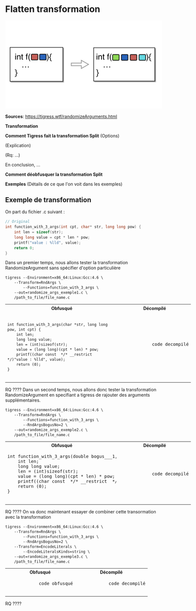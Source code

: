 # Flatten transformation

![img](./../assets/rndargs_schema.png)

**Sources**:
https://tigress.wtf/randomizeArguments.html

**Transformation**

**Comment Tigress fait la transformation Split**
(Options)

(Explication)

(Rq: ...)

En conclusion, ...

**Comment déobfusquer la transformation Split**

**Exemples**
(Détails de ce que l'on voit dans les exemples)

## Exemple de transformation 
On part du fichier .c suivant :
```c
// Original
int function_with_3_args(int cpt, char* str, long long pow) {
    int len = sizeof(str);
    long long value = cpt * len * pow;
	printf("value : %lld", value);    
	return 0;
}
```

Dans un premier temps, nous allons tester la transformation RandomizeArgument sans spécifier d'option particulière
```
tigress --Environment=x86_64:Linux:Gcc:4.6 \
    --Transform=RndArgs \
        --Functions=function_with_3_args \
    --out=randomize_args_exemple1.c \
    /path_to_file/file_name.c
```

<table style="width: 700px;">
    <tr>
        <th>Obfusqué</th>
        <th>Décompilé</th>
    </tr>
    <tr>
        <td style="max-width:350px;"><pre><code>
int function_with_3_args(char *str, long long pow, int cpt) { 
    int len;
    long long value;
    len = (int)sizeof(str);
    value = (long long)(cpt * len) * pow;
    printf((char const  */* __restrict  */)"value : %lld", value);
    return (0);
}
        </code></pre></td>
        <td style="max-width: 350px"><pre>
            code decompilé
        </pre></td>
    </tr>
</table>

RQ ????
Dans un second temps, nous allons donc tester la transformation RandomizeArgument en specifiant a tigress de rajouter des arguments supplémentaires. 
```
tigress --Environment=x86_64:Linux:Gcc:4.6 \
    --Transform=RndArgs \
        --Functions=function_with_3_args \
        --RndArgsBogusNo=2 \
    --out=randomize_args_exemple2.c \
    /path_to_file/file_name.c
```

<table style="width: 700px;">
    <tr>
        <th>Obfusqué</th>
        <th>Décompilé</th>
    </tr>
    <tr>
        <td style="max-width:350px;"><pre>
int function_with_3_args(double bogus___1, long long pow, char *str, int cpt, void *bogus___2) { 
    int len;
    long long value;
    len = (int)sizeof(str);
    value = (long long)(cpt * len) * pow;
    printf((char const  */* __restrict  */)"value : %lld", value);
    return (0);
}
        </pre></td>
        <td style="max-width: 350px"><pre>
            code decompilé
        </pre></td>
    </tr>
</table>

RQ ????
On va donc maintenant essayer de combiner cette transormation avec la transformation 
```
tigress --Environment=x86_64:Linux:Gcc:4.6 \
    --Transform=RndArgs \
        --Functions=function_with_3_args \
        --RndArgsBogusNo=2 \
    --Transform=EncodeLiterals \
        --EncodeLiteralsKinds=string \
    --out=randomize_args_exemple3.c \
    /path_to_file/file_name.c
```

<table style="width: 700px;">
    <tr>
        <th>Obfusqué</th>
        <th>Décompilé</th>
    </tr>
    <tr>
        <td style="max-width:350px;"><pre>
            code obfusqué
        </pre></td>
        <td style="max-width: 350px"><pre>
            code decompilé
        </pre></td>
    </tr>
</table>

RQ ????